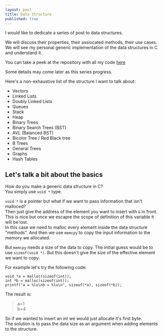 ```yaml
---
layout: post
title: Data Structure
published: true
---
```

I would like to dedicate a series of post to data structures. 

We will discuss their properties, their assiocated methods, their use cases. We will see my personal generic implementation of the data structures in C and understand it.

You can take a peek at the repository with all my code [here](https://github.com/liryc116/algoc)

Some details may come later as this series progress.

Here's a non-exhaustive list of the structure I want to talk about:

 - Vectors
 - Linked Lists
 - Doubly Linked Lists
 - Queues
 - Stack
 - Heap
 - Binary Trees
 - Binary Search Trees (BST)
 - AVL (Balanced BST)
 - Bicolor Tree / Red Black tree
 - B Trees
 - General Trees
 - Graphs
 - Hash Tables

## Let's talk a bit about the basics

How do you make a generic data structure in C?  
You simply use `void *` type.
 
`void *` is a pointer but what if we want to pass information that isn't malloced?  
Then just give the address of the element you want to insert with `&` in front.  
This is nice but once we escapre the scope of definition of this variable it will be lost.  
In this case we need to malloc every element inside the data structure "methods". And then we use `memcpy` to copy the input information to the memory we allocated. 
 
But `memcpy` needs a size of the data to copy. 
The initial guess would be to use `sizeof(void *)`.
But this doesn't give the size of the effective element we want to copy.

For example let's try the following code:
```
void *a = malloc(sizeof(int));
int *b = malloc(sizeof(int));
printf("a = %lu\nb = %lu\n", sizeof(*a), sizeof(*b));
```
The result is:
>a=1  
b=4

So if we wanted to insert an int we would just allocate it's first byte.  
The solution is to pass the data size as an argument when adding elements to the structure.